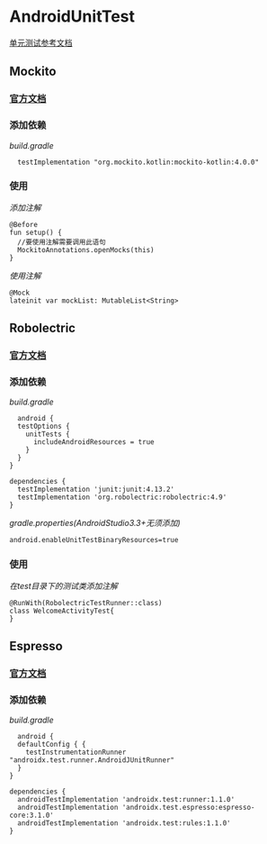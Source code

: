 # AndroidUnitTest
[单元测试参考文档](https://blog.csdn.net/qq_17766199/category_9270906.html?spm=1001.2014.3001.5482)
## Mockito
### [官方文档](https://javadoc.io/static/org.mockito/mockito-core/4.9.0/org/mockito/Mockito.html)
### 添加依赖
*build.gradle*
```
  testImplementation "org.mockito.kotlin:mockito-kotlin:4.0.0"
```
### 使用
*添加注解*
```
@Before
fun setup() {
  //要使用注解需要调用此语句
  MockitoAnnotations.openMocks(this)
}
```
*使用注解*
```
@Mock
lateinit var mockList: MutableList<String>
```

## Robolectric
### [官方文档](https://robolectric.org/)
### 添加依赖
*build.gradle*
```
  android {
  testOptions {
    unitTests {
      includeAndroidResources = true
    }
  }
}

dependencies {
  testImplementation 'junit:junit:4.13.2'
  testImplementation 'org.robolectric:robolectric:4.9'
}
```
*gradle.properties(AndroidStudio3.3+无须添加)*
```
android.enableUnitTestBinaryResources=true
```
### 使用
*在test目录下的测试类添加注解*
```
@RunWith(RobolectricTestRunner::class)
class WelcomeActivityTest{
}
```

## Espresso
### [官方文档](https://developer.android.com/training/testing/espresso)
### 添加依赖
*build.gradle*
```
  android {
  defaultConfig { {
    testInstrumentationRunner "androidx.test.runner.AndroidJUnitRunner"
  }
}

dependencies {
  androidTestImplementation 'androidx.test:runner:1.1.0'
  androidTestImplementation 'androidx.test.espresso:espresso-core:3.1.0'
  androidTestImplementation 'androidx.test:rules:1.1.0'
}
```